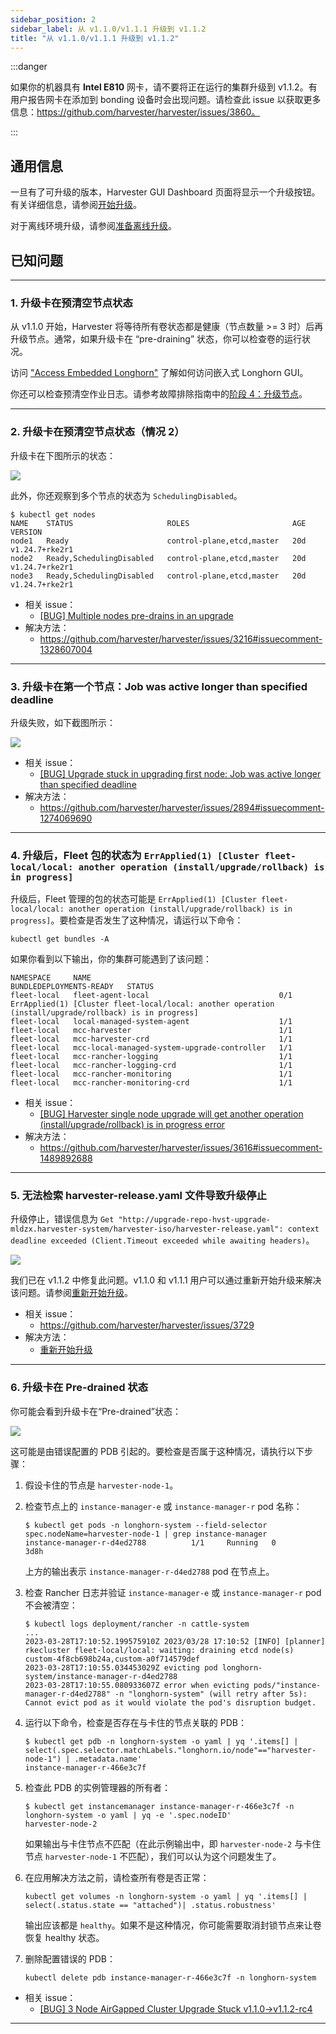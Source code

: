 ```yaml
---
sidebar_position: 2
sidebar_label: 从 v1.1.0/v1.1.1 升级到 v1.1.2
title: "从 v1.1.0/v1.1.1 升级到 v1.1.2"
---
```


:::danger

如果你的机器具有 **Intel E810** 网卡，请不要将正在运行的集群升级到 v1.1.2。有用户报告网卡在添加到 bonding 设备时会出现问题。请检查此 issue 以获取更多信息：https://github.com/harvester/harvester/issues/3860。

:::

## 通用信息

一旦有了可升级的版本，Harvester GUI Dashboard 页面将显示一个升级按钮。有关详细信息，请参阅[开始升级](./automatic.md#开始升级)。

对于离线环境升级，请参阅[准备离线升级](./automatic.md#准备离线升级)。


## 已知问题

---

### 1. 升级卡在预清空节点状态

从 v1.1.0 开始，Harvester 将等待所有卷状态都是健康（节点数量 >= 3 时）后再升级节点。通常，如果升级卡在 “pre-draining” 状态，你可以检查卷的运行状况。

访问 ["Access Embedded Longhorn"](../troubleshooting/harvester.md#访问嵌入式-rancher-和-longhorn-仪表板) 了解如何访问嵌入式 Longhorn GUI。

你还可以检查预清空作业日志。请参考故障排除指南中的[阶段 4：升级节点](./troubleshooting.md#阶段-4升级节点)。

---

### 2. 升级卡在预清空节点状态（情况 2）

升级卡在下图所示的状态：

![](/img/v1.2/upgrade/known_issues/3216-stuck-pre-drain.png)

此外，你还观察到多个节点的状态为 `SchedulingDisabled`。

```
$ kubectl get nodes
NAME    STATUS                     ROLES                       AGE   VERSION
node1   Ready                      control-plane,etcd,master   20d   v1.24.7+rke2r1
node2   Ready,SchedulingDisabled   control-plane,etcd,master   20d   v1.24.7+rke2r1
node3   Ready,SchedulingDisabled   control-plane,etcd,master   20d   v1.24.7+rke2r1
```

- 相关 issue：
   - [[BUG] Multiple nodes pre-drains in an upgrade](https://github.com/harvester/harvester/issues/3216)
- 解决方法：
   - https://github.com/harvester/harvester/issues/3216#issuecomment-1328607004

---

### 3. 升级卡在第一个节点：Job was active longer than specified deadline

升级失败，如下截图所示：

![](/img/v1.2/upgrade/known_issues/2894-deadline.png)


- 相关 issue：
   - [[BUG] Upgrade stuck in upgrading first node: Job was active longer than specified deadline](https://github.com/harvester/harvester/issues/2894)
- 解决方法：
   - https://github.com/harvester/harvester/issues/2894#issuecomment-1274069690


---

### 4. 升级后，Fleet 包的状态为 `ErrApplied(1) [Cluster fleet-local/local: another operation (install/upgrade/rollback) is in progress]`

升级后，Fleet 管理的包的状态可能是 `ErrApplied(1) [Cluster fleet-local/local: another operation (install/upgrade/rollback) is in progress]`。要检查是否发生了这种情况，请运行以下命令：

```
kubectl get bundles -A
```

如果你看到以下输出，你的集群可能遇到了该问题：

```
NAMESPACE     NAME                                          BUNDLEDEPLOYMENTS-READY   STATUS
fleet-local   fleet-agent-local                             0/1                       ErrApplied(1) [Cluster fleet-local/local: another operation (install/upgrade/rollback) is in progress]
fleet-local   local-managed-system-agent                    1/1
fleet-local   mcc-harvester                                 1/1
fleet-local   mcc-harvester-crd                             1/1
fleet-local   mcc-local-managed-system-upgrade-controller   1/1
fleet-local   mcc-rancher-logging                           1/1
fleet-local   mcc-rancher-logging-crd                       1/1
fleet-local   mcc-rancher-monitoring                        1/1
fleet-local   mcc-rancher-monitoring-crd                    1/1
```


- 相关 issue：
   - [[BUG] Harvester single node upgrade will get another operation (install/upgrade/rollback) is in progress error](https://github.com/harvester/harvester/issues/3616)
- 解决方法：
   - https://github.com/harvester/harvester/issues/3616#issuecomment-1489892688


---

### 5. 无法检索 harvester-release.yaml 文件导致升级停止

升级停止，错误信息为 `Get "http://upgrade-repo-hvst-upgrade-mldzx.harvester-system/harvester-iso/harvester-release.yaml":
context deadline exceeded (Client.Timeout exceeded while awaiting headers)`。

![](/img/v1.2/upgrade/known_issues/3729-error.png)

我们已在 v1.1.2 中修复此问题。v1.1.0 和 v1.1.1 用户可以通过重新开始升级来解决该问题。请参阅[重新开始升级](./troubleshooting.md#重新开始升级)。


- 相关 issue：
   - https://github.com/harvester/harvester/issues/3729
- 解决方法：
   - [重新开始升级](./troubleshooting.md#重新开始升级)

---

### 6. 升级卡在 Pre-drained 状态

你可能会看到升级卡在“Pre-drained”状态：

![](/img/v1.2/upgrade/known_issues/3730-stuck.png)

这可能是由错误配置的 PDB 引起的。要检查是否属于这种情况，请执行以下步骤：

1. 假设卡住的节点是 `harvester-node-1`。
1. 检查节点上的 `instance-manager-e` 或 `instance-manager-r` pod 名称：

   ```
   $ kubectl get pods -n longhorn-system --field-selector spec.nodeName=harvester-node-1 | grep instance-manager
   instance-manager-r-d4ed2788          1/1     Running   0              3d8h
   ```

   上方的输出表示 `instance-manager-r-d4ed2788` pod 在节点上。

1. 检查 Rancher 日志并验证 `instance-manager-e` 或 `instance-manager-r` pod 不会被清空：

   ```
   $ kubectl logs deployment/rancher -n cattle-system
   ...
   2023-03-28T17:10:52.199575910Z 2023/03/28 17:10:52 [INFO] [planner] rkecluster fleet-local/local: waiting: draining etcd node(s) custom-4f8cb698b24a,custom-a0f714579def
   2023-03-28T17:10:55.034453029Z evicting pod longhorn-system/instance-manager-r-d4ed2788
   2023-03-28T17:10:55.080933607Z error when evicting pods/"instance-manager-r-d4ed2788" -n "longhorn-system" (will retry after 5s): Cannot evict pod as it would violate the pod's disruption budget.
   ```

1. 运行以下命令，检查是否存在与卡住的节点关联的 PDB：

   ```
   $ kubectl get pdb -n longhorn-system -o yaml | yq '.items[] | select(.spec.selector.matchLabels."longhorn.io/node"=="harvester-node-1") | .metadata.name'
   instance-manager-r-466e3c7f
   ```

1. 检查此 PDB 的实例管理器的所有者：

   ```
   $ kubectl get instancemanager instance-manager-r-466e3c7f -n longhorn-system -o yaml | yq -e '.spec.nodeID'
   harvester-node-2
   ```

   如果输出与卡住节点不匹配（在此示例输出中，即 `harvester-node-2` 与卡住节点 `harvester-node-1` 不匹配），我们可以认为这个问题发生了。

1. 在应用解决方法之前，请检查所有卷是否正常：

   ```
   kubectl get volumes -n longhorn-system -o yaml | yq '.items[] | select(.status.state == "attached")| .status.robustness'
   ```

   输出应该都是 `healthy`。如果不是这种情况，你可能需要取消封锁节点来让卷恢复 healthy 状态。

1. 删除配置错误的 PDB：

   ```
   kubectl delete pdb instance-manager-r-466e3c7f -n longhorn-system
   ```

- 相关 issue：
   - [[BUG] 3 Node AirGapped Cluster Upgrade Stuck v1.1.0->v1.1.2-rc4](https://github.com/harvester/harvester/issues/3730)

---

